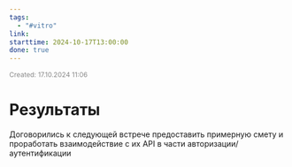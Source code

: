 ```yaml
---
tags:
  - "#vitro"
link: 
starttime: 2024-10-17T13:00:00
done: true
---
```

<span style="font-size:12px; color:#888888;">Created: 17.10.2024 11:06</span>

# Результаты

Договорились к следующей встрече предоставить примерную смету и проработать взаимодействие с их API  в части авторизации/аутентификации